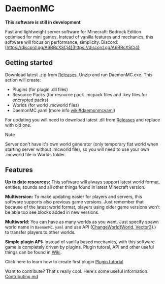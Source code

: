 # DaemonMC
**This software is still in development**

Fast and lightweight server software for Minecraft: Bedrock Edition optimised for mini games.
Instead of vanilla features and mechanics, this software will focus on performance, simplicity.
Discord: [https://discord.gg/A6BBcXSCj4](https://discord.gg/A6BBcXSCj4)

## Getting started

Download latest .zip from [Releases](https://github.com/laz1444/DaemonMC/releases). Unzip and run DaemonMC.exe.
This action will create: 
- Plugins (for plugin .dll files)
- Resource Packs (for resource pack .mcpack files and .key files for encrypted packs)
- Worlds (for world .mcworld files)
- DaemonMC.yaml (more info [wiki#daemonmcyaml](https://github.com/laz1444/DaemonMC/wiki#daemonmcyaml))

For updating you will need to download latest .dll from [Releases](https://github.com/laz1444/DaemonMC/releases) and replace with old one.

> [!NOTE]
Server don't have it's own world generator (only temporary flat world when starting server without .mcworld file), so you will need to use your own .mcworld file in Worlds folder.

## Features

**Up to date resources:** This software will always support latest world format, entities, sounds and all other things found in latest Minecraft version.

**Multiversion:** To make updating easier for players and servers, this software supports also previous game versions.
Just remember that because of the latest world format, players using older game versions won't be able too see blocks added in new versions.

**Multiworld:** You can have as many worlds as you want. Just specify spawn world name in ```DaemonMC.yaml``` and use API ([ChangeWorld(World, Vector3)](https://github.com/laz1444/DaemonMC/wiki/Plugin-API-(Methods)#changeworldworld-vector3).) to transfer players to other worlds.

**Simple plugin API:**  Instead of vanilla based mechanics, with this software game is completely driven by plugins.
Plugin tutoral, API and other useful things can be found in [Wiki](https://github.com/laz1444/DaemonMC/wiki).

Click here to learn how to create first plugin [Plugin tutorial](https://github.com/laz1444/DaemonMC/wiki/Plugin-tutorial)

Want to contribute? That's really cool. Here's some useful information: [Contributing.md](https://github.com/laz1444/Contributing.md)
